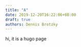 ```yaml
---
title: "A"
date: 2019-12-20T16:22:06+08:00
draft: true
authors: Dennis Brotzky
---
```



hi, it is a hugo page
